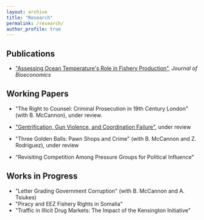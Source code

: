 ```yaml
---
layout: archive
title: "Research"
permalink: /research/
author_profile: true
---
```


## Publications 
- ["Assessing Ocean Temperature's Role in Fishery Production"](https://link.springer.com/epdf/10.1007/s10818-021-09311-1?sharing_token=gWznIDUC8ZpcNztdM3sg2fe4RwlQNchNByi7wbcMAY59LqNeAGkLBM-G7cpsNdG9k4HQjDrKVYpCKm1H8qHLvPrd9jmdqGEOIr3F8kiBA2FeAmlWcSvThY8rauPeWUoEJRJ-f0SKl9P5ciEMR6UGsl7KZzZEKfxuaQXraPoUF1I%3D),  <i>Journal of Bioeconomics</i> 

 
## Working Papers
- "The Right to Counsel: Criminal Prosecution in 19th Century London"(with B. McCannon), under review.


- ["Gentrification, Gun Violence, and Coordination Failure"](https://papers.ssrn.com/sol3/papers.cfm?abstract_id=3930763), under review

  
- "Three Golden Balls: Pawn Shops and Crime" (with B. McCannon and Z. Rodriguez), under review

- "Revisiting Competition Among Pressure Groups for Political Influence"

  
## Works in Progress
- "Letter Grading Government Corruption" (with B. McCannon and A. Tsiukes)
- "Piracy and EEZ Fishery Rights in Somalia"
- "Traffic in Illicit Drug Markets: The Impact of the Kensington Initiative"




